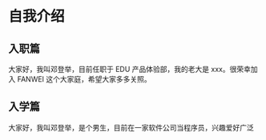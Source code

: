 # 自我介绍

## 入职篇

大家好，我叫邓登举，目前任职于 EDU 产品体验部，我的老大是 xxx。很荣幸加入 FANWEI 这个大家庭，希望大家多多关照。

## 入学篇

大家好，我叫邓登举，是个男生，目前在一家软件公司当程序员，兴趣爱好广泛
